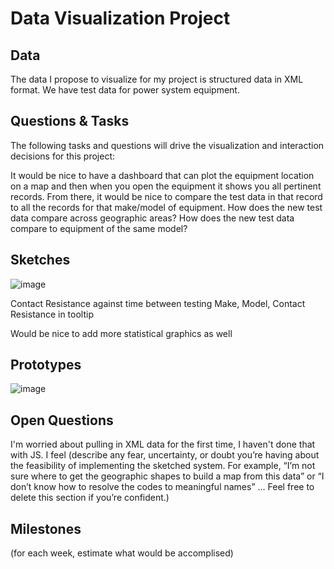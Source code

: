# Data Visualization Project

## Data

The data I propose to visualize for my project is structured data in XML format. We have test data for power system equipment.


## Questions & Tasks

The following tasks and questions will drive the visualization and interaction decisions for this project:

It would be nice to have a dashboard that can plot the equipment location on a map and then when you open the equipment it shows you all pertinent records. 
From there, it would be nice to compare the test data in that record to all the records for that make/model of equipment.
How does the new test data compare across geographic areas?
How does the new test data compare to equipment of the same model?

## Sketches
![image](https://github.com/Sanspareil-III/dataviz-project-template-proposal/assets/124217150/8c947169-bac6-48fb-85a9-4c7a535ab3e7)

Contact Resistance against time between testing
Make, Model, Contact Resistance in tooltip

Would be nice to add more statistical graphics as well

## Prototypes
![image](https://github.com/Sanspareil-III/dataviz-project-template-proposal/assets/124217150/8c947169-bac6-48fb-85a9-4c7a535ab3e7)


## Open Questions

I'm worried about pulling in XML data for the first time, I haven't done that with JS. I feel 
(describe any fear, uncertainty, or doubt you’re having about the feasibility of implementing the sketched system. For example, “I’m not sure where to get the geographic shapes to build a map from this data” or “I don’t know how to resolve the codes to meaningful names” … Feel free to delete this section if you’re confident.)

## Milestones


(for each week, estimate what would be accomplised)
